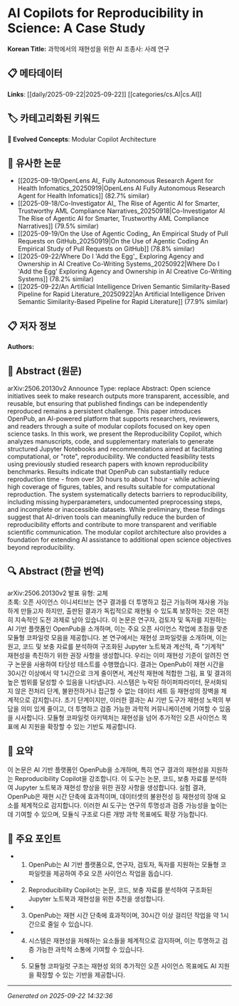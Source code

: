 # AI Copilots for Reproducibility in Science: A Case Study

**Korean Title:** 과학에서의 재현성을 위한 AI 조종사: 사례 연구

## 📋 메타데이터

**Links**: [[daily/2025-09-22|2025-09-22]] [[categories/cs.AI|cs.AI]]

## 🏷️ 카테고리화된 키워드
**🚀 Evolved Concepts**: Modular Copilot Architecture

## 🔗 유사한 논문
- [[2025-09-19/OpenLens AI_ Fully Autonomous Research Agent for Health Infomatics_20250919|OpenLens AI Fully Autonomous Research Agent for Health Infomatics]] (82.7% similar)
- [[2025-09-18/Co-Investigator AI_ The Rise of Agentic AI for Smarter, Trustworthy AML Compliance Narratives_20250918|Co-Investigator AI The Rise of Agentic AI for Smarter, Trustworthy AML Compliance Narratives]] (79.5% similar)
- [[2025-09-19/On the Use of Agentic Coding_ An Empirical Study of Pull Requests on GitHub_20250919|On the Use of Agentic Coding An Empirical Study of Pull Requests on GitHub]] (78.8% similar)
- [[2025-09-22/Where Do I 'Add the Egg'_ Exploring Agency and Ownership in AI Creative Co-Writing Systems_20250922|Where Do I 'Add the Egg' Exploring Agency and Ownership in AI Creative Co-Writing Systems]] (78.2% similar)
- [[2025-09-22/An Artificial Intelligence Driven Semantic Similarity-Based Pipeline for Rapid Literature_20250922|An Artificial Intelligence Driven Semantic Similarity-Based Pipeline for Rapid Literature]] (77.9% similar)

## 📋 저자 정보

**Authors:** 

## 📄 Abstract (원문)

arXiv:2506.20130v2 Announce Type: replace 
Abstract: Open science initiatives seek to make research outputs more transparent, accessible, and reusable, but ensuring that published findings can be independently reproduced remains a persistent challenge. This paper introduces OpenPub, an AI-powered platform that supports researchers, reviewers, and readers through a suite of modular copilots focused on key open science tasks. In this work, we present the Reproducibility Copilot, which analyzes manuscripts, code, and supplementary materials to generate structured Jupyter Notebooks and recommendations aimed at facilitating computational, or "rote", reproducibility. We conducted feasibility tests using previously studied research papers with known reproducibility benchmarks. Results indicate that OpenPub can substantially reduce reproduction time - from over 30 hours to about 1 hour - while achieving high coverage of figures, tables, and results suitable for computational reproduction. The system systematically detects barriers to reproducibility, including missing hyperparameters, undocumented preprocessing steps, and incomplete or inaccessible datasets. While preliminary, these findings suggest that AI-driven tools can meaningfully reduce the burden of reproducibility efforts and contribute to more transparent and verifiable scientific communication. The modular copilot architecture also provides a foundation for extending AI assistance to additional open science objectives beyond reproducibility.

## 🔍 Abstract (한글 번역)

arXiv:2506.20130v2 발표 유형: 교체  
초록: 오픈 사이언스 이니셔티브는 연구 결과를 더 투명하고 접근 가능하며 재사용 가능하게 만들고자 하지만, 출판된 결과가 독립적으로 재현될 수 있도록 보장하는 것은 여전히 지속적인 도전 과제로 남아 있습니다. 이 논문은 연구자, 검토자 및 독자를 지원하는 AI 기반 플랫폼인 OpenPub을 소개하며, 이는 주요 오픈 사이언스 작업에 초점을 맞춘 모듈형 코파일럿 모음을 제공합니다. 본 연구에서는 재현성 코파일럿을 소개하며, 이는 원고, 코드 및 보충 자료를 분석하여 구조화된 Jupyter 노트북과 계산적, 즉 "기계적" 재현성을 촉진하기 위한 권장 사항을 생성합니다. 우리는 이미 재현성 기준이 알려진 연구 논문을 사용하여 타당성 테스트를 수행했습니다. 결과는 OpenPub이 재현 시간을 30시간 이상에서 약 1시간으로 크게 줄이면서, 계산적 재현에 적합한 그림, 표 및 결과의 높은 범위를 달성할 수 있음을 나타냅니다. 시스템은 누락된 하이퍼파라미터, 문서화되지 않은 전처리 단계, 불완전하거나 접근할 수 없는 데이터 세트 등 재현성의 장벽을 체계적으로 감지합니다. 초기 단계이지만, 이러한 결과는 AI 기반 도구가 재현성 노력의 부담을 의미 있게 줄이고, 더 투명하고 검증 가능한 과학적 커뮤니케이션에 기여할 수 있음을 시사합니다. 모듈형 코파일럿 아키텍처는 재현성을 넘어 추가적인 오픈 사이언스 목표에 AI 지원을 확장할 수 있는 기반도 제공합니다.

## 📝 요약

이 논문은 AI 기반 플랫폼인 OpenPub을 소개하며, 특히 연구 결과의 재현성을 지원하는 Reproducibility Copilot을 강조합니다. 이 도구는 논문, 코드, 보충 자료를 분석하여 Jupyter 노트북과 재현성 향상을 위한 권장 사항을 생성합니다. 실험 결과, OpenPub은 재현 시간 단축에 효과적이며, 데이터셋의 불완전성 등 재현성의 장애 요소를 체계적으로 감지합니다. 이러한 AI 도구는 연구의 투명성과 검증 가능성을 높이는 데 기여할 수 있으며, 모듈식 구조로 다른 개방 과학 목표에도 확장 가능합니다.

## 🎯 주요 포인트

- 1. OpenPub는 AI 기반 플랫폼으로, 연구자, 검토자, 독자를 지원하는 모듈형 코파일럿을 제공하여 주요 오픈 사이언스 작업을 돕습니다.

- 2. Reproducibility Copilot는 논문, 코드, 보충 자료를 분석하여 구조화된 Jupyter 노트북과 재현성을 위한 추천을 생성합니다.

- 3. OpenPub는 재현 시간 단축에 효과적이며, 30시간 이상 걸리던 작업을 약 1시간으로 줄일 수 있습니다.

- 4. 시스템은 재현성을 저해하는 요소들을 체계적으로 감지하며, 이는 투명하고 검증 가능한 과학적 소통에 기여할 수 있습니다.

- 5. 모듈형 코파일럿 구조는 재현성 외의 추가적인 오픈 사이언스 목표에도 AI 지원을 확장할 수 있는 기반을 제공합니다.

---

*Generated on 2025-09-22 14:32:36*